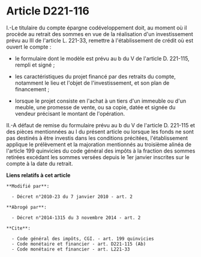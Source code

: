 # Article D221-116

I.-Le titulaire du compte épargne codéveloppement doit, au moment où il procède au retrait des sommes en vue de la
réalisation d'un investissement prévu au III de l'article L. 221-33, remettre à l'établissement de crédit où est ouvert le
compte :

- le formulaire dont le modèle est prévu au b du V de l'article D. 221-115, rempli et signé ;

- les caractéristiques du projet financé par des retraits du compte, notamment le lieu et l'objet de l'investissement, et son
plan de financement ;

- lorsque le projet consiste en l'achat à un tiers d'un immeuble ou d'un meuble, une promesse de vente, ou sa copie, datée et
signée du vendeur précisant le montant de l'opération. 

II.-A défaut de remise du formulaire prévu au b du V de l'article D. 221-115 et des pièces mentionnées au I du présent
article ou lorsque les fonds ne sont pas destinés à être investis dans les conditions précitées, l'établissement applique le
prélèvement et la majoration mentionnés au troisième alinéa de l'article 199 quinvicies du code général des impôts à la
fraction des sommes retirées excédant les sommes versées depuis le 1er janvier inscrites sur le compte à la date du retrait.

**Liens relatifs à cet article**

	**Modifié par**:

	  - Décret n°2010-23 du 7 janvier 2010 - art. 2

	**Abrogé par**:

	  - Décret n°2014-1315 du 3 novembre 2014 - art. 2

	**Cite**:

	  - Code général des impôts, CGI. - art. 199 quinvicies
	  - Code monétaire et financier - art. D221-115 (Ab)
	  - Code monétaire et financier - art. L221-33
